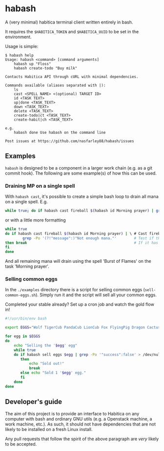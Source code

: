 # habash
A (very minimal) habitica terminal client written entirely in bash.

It requires the `$HABITICA_TOKEN` and `$HABITICA_UUID` to be set in the environment.

Usage is simple:

```
$ habash help
Usage: habash <command> [command arguments]
    habash up "Floss"
    habash create-todo "Buy milk"

Contacts Habitica API through cURL with minimal dependencies.

Commands available (aliases separated with |):
    ls
    cast <SPELL NAME> <(optional) TARGET ID>
    id <TASK TEXT>
    up|done <TASK_TEXT>
    down <TASK_TEXT>
    delete <TASK_TEXT>
    create-todo|ct <TASK_TEXT>
    create-habit|ch <TASK_TEXT>

e.g.
    habash done Use habash on the command line

Post issues at https://github.com/nasfarley88/habash/issues
```

## Examples

`habash` is designed to be a component in a larger work chain (e.g. as a git
commit hook). The following are some example(s) of how this can be used.

### Draining MP on a single spell

With `habash cast`, it's possible to create a simple bash loop to drain all mana
on a single spell. E.g.

```bash
while true; do if habash cast fireball $(habash id Morning prayer) | grep -Po '(?!"message":)"Not enough mana."'; then break; fi; done
```

or with a little more formatting

```bash
while true
do if habash cast fireball $(habash id Morning prayer) | \ # Cast fireball on 'Morning prayer'
        grep -Po '(?!"message":)"Not enough mana."'        # Test if the last time has failed
then break                                                 # If it has failed with not enough mana, break the loop
fi
done
```

And all remaining mana will drain using the spell 'Burst of Flames' on the task
'Morning prayer'.

### Selling common eggs

In the `./examples` directory there is a script for selling common eggs
(`sell-common-eggs.sh`). Simply run it and the script will sell all your common
eggs.

Completed your stable already? Set up a cron job and watch the gold flow in!

```bash
#!/usr/bin/env bash

export EGGS="Wolf TigerCub PandaCub LionCub Fox FlyingPig Dragon Cactus BearCub"

for egg in $EGGS
do
    echo "Selling the '$egg' egg"
    while true
    do if habash sell eggs $egg | grep -Po '"success":false' > /dev/null
       then
           echo "Sold out!"
           break
       else echo "Sold 1 '$egg' egg."
       fi
    done
done

```

## Developer's guide
The aim of this project is to provide an interface to Habitica on any computer with bash and ordinary GNU utils (e.g. a Openstack machine, a work machine, etc.). As such, it should not have dependencies that are not likely to be installed on a fresh Linux install.

Any pull requests that follow the spirit of the above paragraph are _very_ likely to be accepted. 
